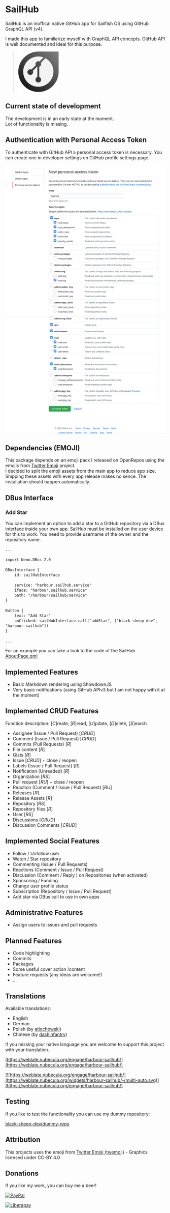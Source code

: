 # SailHub
SailHub is an inoffical native GitHub app for Sailfish OS using GitHub GraphQL API (v4).

I made this app to familiarize myself with GraphQL API concepts. GitHub API is well documented and ideal for this purpose.

>![](icons/128x128/harbour-sailhub.png)

## Current state of development

The development is in an early state at the moment.  
Lot of functionality is missing.

## Authentication with Personal Access Token
To authenticate with GitHub API a personal access token is necessary. You can create one in developer settings on GitHub profile settings page.

![](doc/images/github_personal_access_token.png)

## Dependencies (EMOJI)
This package depends on an emoji pack I released on OpenRepos using the emojis from [Twitter Emoji](https://twemoji.twitter.com/) project.  
I decided to split the emoji assets from the main app to reduce app size.
Shipping these assets with every app release makes no sence.
The installation should happen automatically.

## DBus Interface
### Add Star
You can implement an option to add a star to a GitHub repository via a DBus interface inside your own app. SailHub must be installed on the user device for this to work. You need to provide username of the owner and the repository name.

```
...

import Nemo.DBus 2.0

DBusInterface {
    id: sailHubInterface

    service: "harbour.sailhub.service"
    iface: "harbour.sailhub.service"
    path: "/harbour/sailhub/service"
}

Button {
    text: "Add Star"
    onClicked: sailHubInterface.call("addStar", ["black-sheep-dev", "harbour-sailhub"])
}

...

```
For an example you can take a look to the code of the SailHub [AboutPage.qml](https://github.com/black-sheep-dev/harbour-sailhub/blob/main/qml/pages/AboutPage.qml)

## Implemented Features
- Basic Markdown rendering using ShowdownJS
- Very basic notifications (using GitHub APIv3 but I am not happy with it at the moment)

## Implemented CRUD Features
Function description: [*C*]reate, [*R*]read, [*U*]pdate, [*D*]elete, [*S*]earch

- Assignee (Issue / Pull Request) [*CRUD*]
- Comment (Issue / Pull Request) [*CRUD*]
- Commits (Pull Requests) [*R*]
- File content [*R*]
- Gists [*R*]
- Issue [*CRUD*] + close / reopen
- Labels (Issue / Pull Request) [*R*]
- Notification (Unreaded) [*R*]
- Organization [*RS*]
- Pull request [*RU*] + close / reopen
- Reaction (Comment / Issue / Pull Request) [*RU*]
- Releases [*R*]
- Release Assets [*R*]
- Repository [*RS*]
- Repository files [*R*]
- User [*RS*]
- Discussions [*CRUD*]
- Discussion Comments [*CRUD*]

## Implemented Social Features

- Follow / Unfollow user
- Watch / Star repository
- Commenting (Issue / Pull Requests)
- Reactions (Comment / Issue / Pull Request)
- Discussion (Comment / Reply ) on Repositories (when activated)
- Sponsoring / Funding
- Change user profile status
- Subscription (Repository / Issue / Pull Request)
- Add star via DBus call to use in own apps

## Administrative Features

- Assign users to issues and pull requests

## Planned Features
- Code highlighting
- Commits
- Packages
- Some useful cover action /content
- Feature requests (any ideas are welcome!)
- ...

## Translations
Available translations:

- English
- German
- Polish (by [atlochowski](https://github.com/atlochowski))
- Chinese (by [dashinfantry](https://github.com/dashinfantry))
  
If you missing your native language you are welcome to support this project with your translation.

[https://weblate.nubecula.org/engage/harbour-sailhub/](https://weblate.nubecula.org/engage/harbour-sailhub/)

[![https://weblate.nubecula.org/engage/harbour-sailhub/](https://weblate.nubecula.org/widgets/harbour-sailhub/-/multi-auto.svg)](https://weblate.nubecula.org/engage/harbour-sailhub/)

## Testing
If you like to test the functionality you can use my dummy repository:

[black-sheep-dev/dummy-repo](https://github.com/black-sheep-dev/dummy-repo)

## Attribution
This projects uses the emoji from [Twitter Emoji (twemoji)](https://twemoji.twitter.com/) - Graphics licensed under CC-BY 4.0

## Donations

If you like my work, you can buy me a beer! 

[![PayPal](https://www.paypalobjects.com/en_US/i/btn/btn_donate_LG.gif) ](https://www.paypal.com/paypalme/nubecula/1)

[![Liberapay](https://liberapay.com/assets/widgets/donate.svg)](https://liberapay.com/black-sheep-dev/donate)